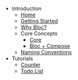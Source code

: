* Introduction
  * [Home](/)
  * [Getting Started](getting-started.md)
  * [Why Bloc?](why-bloc.md)
  * Core Concepts
    * [Core](core-concepts.md)
    * [Bloc + Compose](bloc-compose.md)
  * [Naming Conventions](naming-conventions.md)
* Tutorials
  * [Counter](tutorials/counter.md)
  * [Todo List](tutorials/todo-list.md)
